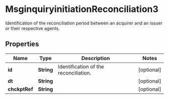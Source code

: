 

# MsginquiryinitiationReconciliation3

Identification of the reconciliation period between an acquirer and an issuer or their respective agents.
## Properties

Name | Type | Description | Notes
------------ | ------------- | ------------- | -------------
**id** | **String** | Identification of the reconciliation. |  [optional]
**dt** | **String** |  |  [optional]
**chckptRef** | **String** |  |  [optional]



